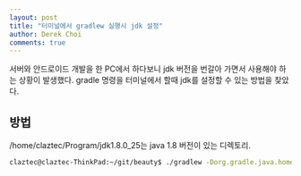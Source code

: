 ```yaml
---
layout: post
title: "터미널에서 gradlew 실행시 jdk 설정"
author: Derek Choi
comments: true
---
```

서버와 안드로이드 개발을 한 PC에서 하다보니 jdk 버전을 번갈아 가면서 사용해야 하는 상황이 발생했다.
gradle 명령을 터미널에서 할때 jdk를 설정할 수 있는 방법을 찾았다.

## 방법
/home/claztec/Program/jdk1.8.0_25는 java 1.8 버전이 있는 디렉토리.

```bash
claztec@claztec-ThinkPad:~/git/beauty$ ./gradlew -Dorg.gradle.java.home=/home/claztec/Program/jdk1.8.0_25 web:defaultData
```






